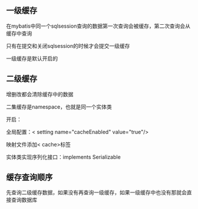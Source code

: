 ## 一级缓存

在mybatis中同一个sqlsession查询的数据第一次查询会被缓存，第二次查询会从缓存中查询

只有在提交和关闭sqlsession的时候才会提交一级缓存

一级缓存是默认开启的

## 二级缓存

增删改都会清除缓存中的数据

二集缓存是namespace，也就是同一个实体类

开启：

全局配置：< setting name="cacheEnabled" value="true"/>

映射文件添加< cache>标签

实体类实现序列化接口：implements Serializable

## 缓存查询顺序

先查询二级缓存数据，如果没有再查询一级缓存，如果一级缓存中也没有那就会直接查询数据库